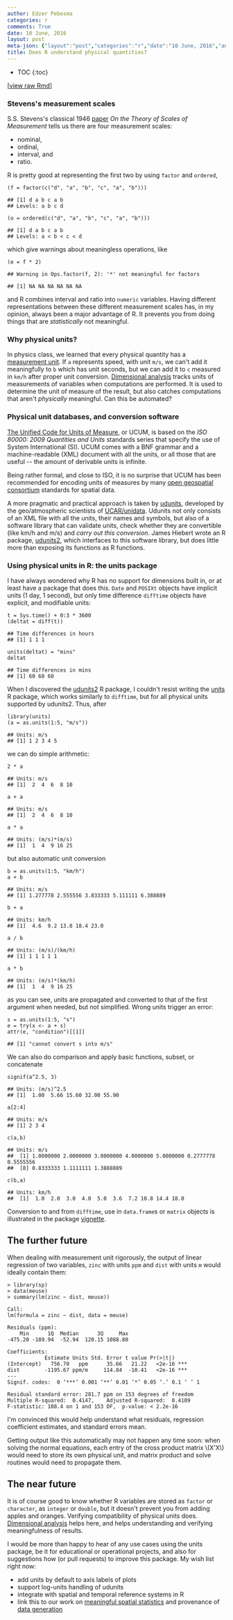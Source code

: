 ```yaml
---
author: Edzer Pebesma
categories: r
comments: True
date: 10 June, 2016
layout: post
meta-json: {"layout":"post","categories":"r","date":"10 June, 2016","author":"Edzer Pebesma","comments":true,"title":"Does R understand physical quantities?"}
title: Does R understand physical quantities?
---
```


<script src="https://cdn.mathjax.org/mathjax/latest/MathJax.js?config=TeX-AMS-MML_HTMLorMML" type="text/javascript"></script>
* TOC 
{:toc}

\[[view raw
Rmd](https://raw.githubusercontent.com/edzer/r-spatial/gh-pages/_rmd/2016-06-10-units.Rmd)\]

### Stevens's measurement scales

S.S. Stevens's classical 1946
[paper](http://psychology.okstate.edu/faculty/jgrice/psyc3214/Stevens_FourScales_1946.pdf)
*On the Theory of Scales of Measurement* tells us there are four
measurement scales:

-   nominal,
-   ordinal,
-   interval, and
-   ratio.

R is pretty good at representing the first two by using `factor` and
`ordered`,

    (f = factor(c("d", "a", "b", "c", "a", "b")))

    ## [1] d a b c a b
    ## Levels: a b c d

    (o = ordered(c("d", "a", "b", "c", "a", "b")))

    ## [1] d a b c a b
    ## Levels: a < b < c < d

which give warnings about meaningless operations, like

    (e = f * 2)

    ## Warning in Ops.factor(f, 2): '*' not meaningful for factors

    ## [1] NA NA NA NA NA NA

and R combines interval and ratio into `numeric` variables. Having
different representations between these different measurement scales
has, in my opinion, always been a major advantage of R. It prevents you
from doing things that are *statistically* not meaningful.

### Why physical units?

In physics class, we learned that every physical quantity has a
[measurement unit](https://en.wikipedia.org/wiki/Units_of_measurement).
If `a` represents speed, with unit `m/s`, we can't add it meaningfully
to `b` which has unit seconds, but we can add it to `c` measured in
`km/h` after proper unit conversion. [Dimensional
analysis](https://en.wikipedia.org/wiki/Dimensional_analysis) tracks
units of measurements of variables when computations are performed. It
is used to determine the unit of measure of the result, but also catches
computations that aren't *physically* meaningful. Can this be automated?

### Physical unit databases, and conversion software

[The Unified Code for Units of Measure](http://unitsofmeasure.org/trac),
or UCUM, is based on the *ISO 80000: 2009 Quantities and Units*
standards series that specify the use of System International (SI). UCUM
comes with a BNF grammar and a machine-readable (XML) document with all
the units, or all those that are useful -- the amount of derivable units
is infinite.

Being rather formal, and close to ISO, it is no surprise that UCUM has
been recommended for encoding units of measures by many [open geospatial
consortium](http://www.opengeospatial.org/) standards for spatial data.

A more pragmatic and practical approach is taken by
[udunits](https://www.unidata.ucar.edu/software/udunits/), developed by
the geo/atmospheric scientists of
[UCAR/unidata](https://www.unidata.ucar.edu/). Udunits not only consists
of an XML file with all the units, their names and symbols, but also of
a software library that can validate units, check whether they are
convertible (like km/h and m/s) and *carry out this conversion*. James
Hiebert wrote an R package,
[udunits2](https://cran.r-project.org/package=udunits2), which
interfaces to this software library, but does little more than exposing
its functions as R functions.

### Using physical units in R: the units package

I have always wondered why R has no support for dimensions built in, or
at least have a package that does this. `Date` and `POSIXt` objects have
implicit units (1 day, 1 second), but only time difference `difftime`
objects have explicit, and modifiable units:

    t = Sys.time() + 0:3 * 3600
    (deltat = diff(t))

    ## Time differences in hours
    ## [1] 1 1 1

    units(deltat) = "mins"
    deltat

    ## Time differences in mins
    ## [1] 60 60 60

When I discovered the
[udunits2](https://cran.r-project.org/package=udunits2) R package, I
couldn't resist writing the
[units](https://cran.r-project.org/package=units) R package, which works
similarly to `difftime`, but for all physical units supported by
udunits2. Thus, after

    library(units)
    (a = as.units(1:5, "m/s"))

    ## Units: m/s
    ## [1] 1 2 3 4 5

we can do simple arithmetic:

    2 * a

    ## Units: m/s
    ## [1]  2  4  6  8 10

    a + a

    ## Units: m/s
    ## [1]  2  4  6  8 10

    a * a

    ## Units: (m/s)*(m/s)
    ## [1]  1  4  9 16 25

but also automatic unit conversion

    b = as.units(1:5, "km/h")
    a + b

    ## Units: m/s
    ## [1] 1.277778 2.555556 3.833333 5.111111 6.388889

    b + a

    ## Units: km/h
    ## [1]  4.6  9.2 13.8 18.4 23.0

    a / b

    ## Units: (m/s)/(km/h)
    ## [1] 1 1 1 1 1

    a * b

    ## Units: (m/s)*(km/h)
    ## [1]  1  4  9 16 25

as you can see, units are propagated and converted to that of the first
argument when needed, but not simplified. Wrong units trigger an error:

    s = as.units(1:5, "s")
    e = try(x <- a + s)
    attr(e, "condition")[[1]]

    ## [1] "cannot convert s into m/s"

We can also do comparison and apply basic functions, subset, or
concatenate

    signif(a^2.5, 3)

    ## Units: (m/s)^2.5
    ## [1]  1.00  5.66 15.60 32.00 55.90

    a[2:4]

    ## Units: m/s
    ## [1] 2 3 4

    c(a,b)

    ## Units: m/s
    ##  [1] 1.0000000 2.0000000 3.0000000 4.0000000 5.0000000 0.2777778 0.5555556
    ##  [8] 0.8333333 1.1111111 1.3888889

    c(b,a)

    ## Units: km/h
    ##  [1]  1.0  2.0  3.0  4.0  5.0  3.6  7.2 10.8 14.4 18.0

Conversion to and from `difftime`, use in `data.frame`s or `matrix`
objects is illustrated in the package
[vignette](https://cran.r-project.org/web/packages/units/vignettes/units.html).

The further future
------------------

When dealing with measurement unit rigorously, the output of linear
regression of two variables, `zinc` with units `ppm` and `dist` with
units `m` would ideally contain them:

    > library(sp)
    > data(meuse)
    > summary(lm(zinc ~ dist, meuse))

    Call:
    lm(formula = zinc ~ dist, data = meuse)

    Residuals (ppm):
        Min      1Q  Median      3Q     Max 
    -475.20 -189.94  -52.94  120.15 1088.80 

    Coefficients:
                Estimate Units Std. Error t value Pr(>|t|)    
    (Intercept)   756.70   ppm      35.66   21.22   <2e-16 ***
    dist        -1195.67 ppm/m     114.84  -10.41   <2e-16 ***
    ---
    Signif. codes:  0 ‘***’ 0.001 ‘**’ 0.01 ‘*’ 0.05 ‘.’ 0.1 ‘ ’ 1

    Residual standard error: 281.7 ppm on 153 degrees of freedom
    Multiple R-squared:  0.4147,    Adjusted R-squared:  0.4109 
    F-statistic: 108.4 on 1 and 153 DF,  p-value: < 2.2e-16

I'm convinced this would help understand what residuals, regression
coefficient estimates, and standard errors mean.

Getting output like this automatically may not happen any time soon:
when solving the normal equations, each entry of the cross product
matrix \\(X'X\\) would need to store its own physical unit, and matrix
product and solve routines would need to propagate them.

The near future
---------------

It is of course good to know whether R variables are stored as `factor`
or `character`, as `integer` or `double`, but it doesn't prevent you
from adding apples and oranges. Verifying compatibility of physical
units does. [Dimensional
analysis](https://en.wikipedia.org/wiki/Dimensional_analysis) helps
here, and helps understanding and verifying meaningfulness of results.

I would be more than happy to hear of any use cases using the units
package, be it for educational or operational projects, and also for
suggestions how (or pull requests) to improve this package. My wish list
right now:

-   add units by default to axis labels of plots
-   support log-units handling of udunits
-   integrate with spatial and temporal reference systems in R
-   link this to our work on [meaningful spatial
    statistics](http://www.sciencedirect.com/science/article/pii/S1364815213001977)
    and provenance of [data
    generation](http://ifgi.uni-muenster.de/~epebe_01/generativealgebra.pdf)
